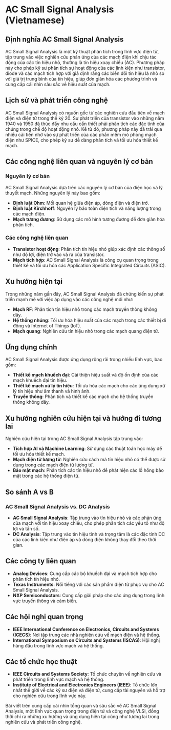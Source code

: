 # AC Small Signal Analysis (Vietnamese)

## Định nghĩa AC Small Signal Analysis

AC Small Signal Analysis là một kỹ thuật phân tích trong lĩnh vực điện tử, tập trung vào việc nghiên cứu phản ứng của các mạch điện khi chịu tác động của các tín hiệu nhỏ, thường là tín hiệu xoay chiều (AC). Phương pháp này cho phép kỹ sư phân tích sự hoạt động của các linh kiện như transistor, diode và các mạch tích hợp với giả định rằng các biến đổi tín hiệu là nhỏ so với giá trị trung bình của tín hiệu, giúp đơn giản hóa các phương trình và cung cấp cái nhìn sâu sắc về hiệu suất của mạch.

## Lịch sử và phát triển công nghệ

AC Small Signal Analysis có nguồn gốc từ các nghiên cứu đầu tiên về mạch điện và điện tử trong thế kỷ 20. Sự phát triển của transistor vào những năm 1940 và 1950 đã thúc đẩy nhu cầu cần thiết phải phân tích các đặc tính của chúng trong chế độ hoạt động nhỏ. Kể từ đó, phương pháp này đã trải qua nhiều cải tiến nhờ vào sự phát triển của các phần mềm mô phỏng mạch điện như SPICE, cho phép kỹ sư dễ dàng phân tích và tối ưu hóa thiết kế mạch.

## Các công nghệ liên quan và nguyên lý cơ bản

### Nguyên lý cơ bản

AC Small Signal Analysis dựa trên các nguyên lý cơ bản của điện học và lý thuyết mạch. Những nguyên lý này bao gồm:

- **Định luật Ohm**: Mối quan hệ giữa điện áp, dòng điện và điện trở.
- **Định luật Kirchhoff**: Nguyên lý bảo toàn điện tích và năng lượng trong các mạch điện.
- **Mạch tương đương**: Sử dụng các mô hình tương đương để đơn giản hóa phân tích.

### Các công nghệ liên quan

- **Transistor hoạt động**: Phân tích tín hiệu nhỏ giúp xác định các thông số như độ lợi, điện trở vào và ra của transistor.
- **Mạch tích hợp**: AC Small Signal Analysis là công cụ quan trọng trong thiết kế và tối ưu hóa các Application Specific Integrated Circuits (ASIC).

## Xu hướng hiện tại

Trong những năm gần đây, AC Small Signal Analysis đã chứng kiến sự phát triển mạnh mẽ với việc áp dụng vào các công nghệ mới như:

- **Mạch RF**: Phân tích tín hiệu nhỏ trong các mạch truyền thông không dây.
- **Hệ thống nhúng**: Tối ưu hóa hiệu suất của các mạch trong các thiết bị di động và Internet of Things (IoT).
- **Mạch quang**: Nghiên cứu tín hiệu nhỏ trong các mạch quang điện tử.

## Ứng dụng chính

AC Small Signal Analysis được ứng dụng rộng rãi trong nhiều lĩnh vực, bao gồm:

- **Thiết kế mạch khuếch đại**: Cải thiện hiệu suất và độ ổn định của các mạch khuếch đại tín hiệu.
- **Thiết kế mạch xử lý tín hiệu**: Tối ưu hóa các mạch cho các ứng dụng xử lý tín hiệu như âm thanh và hình ảnh.
- **Truyền thông**: Phân tích và thiết kế các mạch cho hệ thống truyền thông không dây.

## Xu hướng nghiên cứu hiện tại và hướng đi tương lai

Nghiên cứu hiện tại trong AC Small Signal Analysis tập trung vào:

- **Tích hợp AI và Machine Learning**: Sử dụng các thuật toán học máy để tối ưu hóa thiết kế mạch.
- **Mạch điện tử lượng tử**: Nghiên cứu cách mà tín hiệu nhỏ có thể được sử dụng trong các mạch điện tử lượng tử.
- **Bảo mật mạch**: Phân tích các tín hiệu nhỏ để phát hiện các lỗ hổng bảo mật trong các hệ thống điện tử.

## So sánh A vs B

### AC Small Signal Analysis vs. DC Analysis

- **AC Small Signal Analysis**: Tập trung vào tín hiệu nhỏ và các phản ứng của mạch với tín hiệu xoay chiều, cho phép phân tích các yếu tố như độ lợi và tần số.
- **DC Analysis**: Tập trung vào tín hiệu tĩnh và trọng tâm là các đặc tính DC của các linh kiện như điện áp và dòng điện không thay đổi theo thời gian.

## Các công ty liên quan

- **Analog Devices**: Cung cấp các bộ khuếch đại và mạch tích hợp cho phân tích tín hiệu nhỏ.
- **Texas Instruments**: Nổi tiếng với các sản phẩm điện tử phục vụ cho AC Small Signal Analysis.
- **NXP Semiconductors**: Cung cấp giải pháp cho các ứng dụng trong lĩnh vực truyền thông và cảm biến.

## Các hội nghị quan trọng

- **IEEE International Conference on Electronics, Circuits and Systems (ICECS)**: Nơi tập trung các nhà nghiên cứu về mạch điện và hệ thống.
- **International Symposium on Circuits and Systems (ISCAS)**: Hội nghị hàng đầu trong lĩnh vực mạch và hệ thống.

## Các tổ chức học thuật

- **IEEE Circuits and Systems Society**: Tổ chức chuyên về nghiên cứu và phát triển trong lĩnh vực mạch và hệ thống.
- **Institute of Electrical and Electronics Engineers (IEEE)**: Tổ chức lớn nhất thế giới về các kỹ sư điện và điện tử, cung cấp tài nguyên và hỗ trợ cho nghiên cứu trong lĩnh vực này.

Bài viết trên cung cấp cái nhìn tổng quan và sâu sắc về AC Small Signal Analysis, một lĩnh vực quan trọng trong điện tử và công nghệ VLSI, đồng thời chỉ ra những xu hướng và ứng dụng hiện tại cũng như tương lai trong nghiên cứu và phát triển công nghệ.